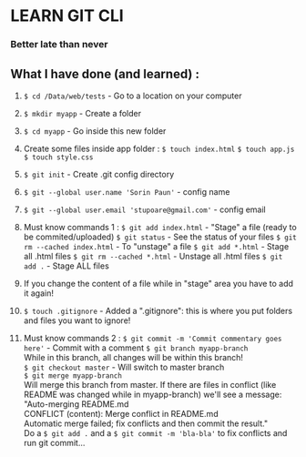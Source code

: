 # LEARN GIT CLI
### Better late than never

## What I have done (and learned) :
1. `$ cd /Data/web/tests` - Go to a location on your computer
2. `$ mkdir myapp` - Create a folder
3. `$ cd myapp` - Go inside this new folder
4. Create some files inside app folder :
   `$ touch index.html`
   `$ touch app.js`
   `$ touch style.css`

5. `$ git init` - Create .git config directory
6. `$ git --global user.name 'Sorin Paun'` - config name
7. `$ git --global user.email 'stupoare@gmail.com'` - config email

8. Must know commands 1 :
   `$ git add index.html` - "Stage" a file (ready to be commited/uploaded)
   `$ git status` - See the status of your files
   `$ git rm --cached index.html` - To "unstage" a file
   `$ git add *.html` - Stage all .html files
   `$ git rm --cached *.html` - Unstage all .html files
   `$ git add .` - Stage ALL files
9. If you change the content of a file while in "stage" area you have to add it again!

10. `$ touch .gitignore` - Added a ".gitignore": this is where you put folders and files you want to ignore!

11. Must know commands 2 :
   `$ git commit -m 'Commit commentary goes here'` - Commit with a comment
   `$ git branch myapp-branch`  
   While in this branch, all changes will be within this branch!  
   `$ git checkout master` - Will switch to master branch  
   `$ git merge myapp-branch`  
   Will merge this branch from master. If there are files in conflict (like README was changed while in myapp-branch) we'll see a message:  
   "Auto-merging README.md  
    CONFLICT (content): Merge conflict in README.md  
    Automatic merge failed; fix conflicts and then commit the result."  
    Do a `$ git add .` and a `$ git commit -m 'bla-bla'` to fix conflicts and run git commit...  
